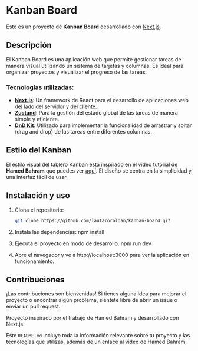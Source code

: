 # Kanban Board

Este es un proyecto de **Kanban Board** desarrollado con [Next.js](https://nextjs.org/).

## Descripción

El Kanban Board es una aplicación web que permite gestionar tareas de manera visual utilizando un sistema de tarjetas y columnas. Es ideal para organizar proyectos y visualizar el progreso de las tareas.

### Tecnologías utilizadas:

- **[Next.js](https://nextjs.org/)**: Un framework de React para el desarrollo de aplicaciones web del lado del servidor y del cliente.
- **[Zustand](https://github.com/pmndrs/zustand)**: Para la gestión del estado global de las tareas de manera simple y eficiente.
- **[DnD Kit](https://dndkit.com/)**: Utilizado para implementar la funcionalidad de arrastrar y soltar (drag and drop) de las tareas entre diferentes columnas.

## Estilo del Kanban

El estilo visual del tablero Kanban está inspirado en el video tutorial de **Hamed Bahram** que puedes ver [aquí](https://www.youtube.com/watch?v=BxohoXjbhKc&t=2036s). El diseño se centra en la simplicidad y una interfaz fácil de usar.

## Instalación y uso

1. Clona el repositorio:

   ```bash
   git clone https://github.com/lautaroroldan/kanban-board.git
2. Instala las dependencias:
    npm install
3. Ejecuta el proyecto en modo de desarrollo:
    npm run dev
4. Abre el navegador y ve a http://localhost:3000 para ver la aplicación en funcionamiento.

## Contribuciones
¡Las contribuciones son bienvenidas! Si tienes alguna idea para mejorar el proyecto o encontrar algún problema, siéntete libre de abrir un issue o enviar un pull request.

Proyecto inspirado por el trabajo de Hamed Bahram y desarrollado con Next.js.

Este `README.md` incluye toda la información relevante sobre tu proyecto y las tecnologías que utilizas, además de un enlace al video de Hamed Bahram.

